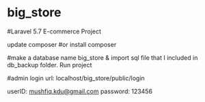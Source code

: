 # big_store
#Laravel 5.7 E-commerce Project

update composer
#or 
install composer

#make a database name big_store & import sql file that I included in db_backup folder. Run project

#admin login url: localhost/big_store/public/login

userID: mushfiq.kdu@gmail.com
password: 123456

